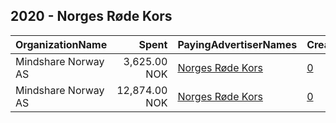 ## 2020 - Norges Røde Kors 
|OrganizationName|Spent|PayingAdvertiserNames|CreativeUrls|Impressions|Genders|AgeBrackets|CountryCodes|BillingAddresses|CandidateBallotInformation|
|:---|---:|:---|:---|---:|:---|:---|:---|:---|:---|
|Mindshare Norway AS|3,625.00 NOK|[Norges Røde Kors](2020/Norges_Røde_Kors.md)|[0](https://www.snap.com/political-ads/asset/4bab73909613327f7956208e0441c8bc2d4b1ec86d53d8fe5051f925189df162?mediaType=mp4)|155,174||18+|norway|"Kongens gate 6,Oslo,0153,NO"||
|Mindshare Norway AS|12,874.00 NOK|[Norges Røde Kors](2020/Norges_Røde_Kors.md)|[0](https://www.snap.com/political-ads/asset/97584eedebe03d860291fa0dd39aa0767fe91b207ff854a2e8969ebd3f7b24bb?mediaType=mp4)|523,062||18+|norway|"Kongens gate 6,Oslo,0153,NO"||
